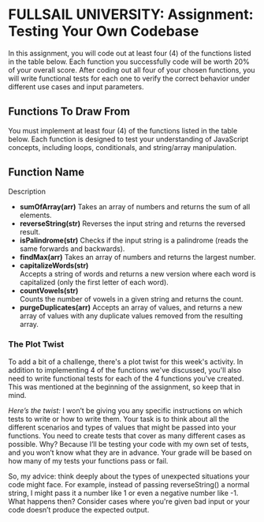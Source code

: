 # FULLSAIL UNIVERSITY: Assignment: Testing Your Own Codebase
In this assignment, you will code out at least four (4) of the functions listed in the table below. Each function you successfully code will be worth 20% of your overall score. After coding out all four of your chosen functions, you will write functional tests for each one to verify the correct behavior under different use cases and input parameters.

## Functions To Draw From
You must implement at least four (4) of the functions listed in the table below. Each function is designed to test your understanding of JavaScript concepts, including loops, conditionals, and string/array manipulation.

## Function Name	
Description
- **sumOfArray(arr)**	Takes an array of numbers and returns the sum of all elements.
- **reverseString(str)**	Reverses the input string and returns the reversed result.
- **isPalindrome(str)**	Checks if the input string is a palindrome (reads the same forwards and backwards).
- **findMax(arr)**	Takes an array of numbers and returns the largest number.
- **capitalizeWords(str)**	
Accepts a string of words and returns a new version where each word is capitalized (only the first letter of each word).
- **countVowels(str)**	
Counts the number of vowels in a given string and returns the count.
- **purgeDuplicates(arr)**
Accepts an array of values, and returns a new array of values with any duplicate values removed from the resulting array. 

  

 

### The Plot Twist
To add a bit of a challenge, there's a plot twist for this week's activity. In addition to implementing 4 of the functions we've discussed, you'll also need to write functional tests for each of the 4 functions you've created. This was mentioned at the beginning of the assignment, so keep that in mind.

*Here’s the twist:*
I won’t be giving you any specific instructions on which tests to write or how to write them. Your task is to think about all the different scenarios and types of values that might be passed into your functions. You need to create tests that cover as many different cases as possible. Why? Because I’ll be testing your code with my own set of tests, and you won’t know what they are in advance. Your grade will be based on how many of my tests your functions pass or fail.

So, my advice: think deeply about the types of unexpected situations your code might face. For example, instead of passing reverseString() a normal string, I might pass it a number like 1 or even a negative number like -1. What happens then? Consider cases where you're given bad input or your code doesn’t produce the expected output.
